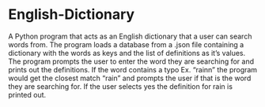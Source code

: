 # English-Dictionary
A Python program that acts as an English dictionary that a user can search words from. The program loads a database from a .json file containing a dictionary with the words as keys and the  list of definitions as it’s values.  The program prompts the user to enter the word they are searching for and prints out  the definitions. If the word contains a typo        Ex. “rainn” the program would get the closest match “rain” and prompts the user if that is the word they are searching for. If the user selects yes the definition for rain is printed out.
